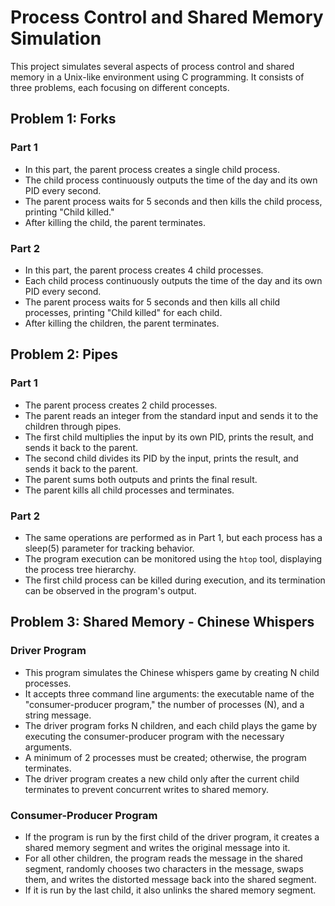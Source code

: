 # Process Control and Shared Memory Simulation

This project simulates several aspects of process control and shared memory in a Unix-like environment using C programming. It consists of three problems, each focusing on different concepts.

## Problem 1: Forks

### Part 1
- In this part, the parent process creates a single child process.
- The child process continuously outputs the time of the day and its own PID every second.
- The parent process waits for 5 seconds and then kills the child process, printing "Child <PID> killed."
- After killing the child, the parent terminates.

### Part 2
- In this part, the parent process creates 4 child processes.
- Each child process continuously outputs the time of the day and its own PID every second.
- The parent process waits for 5 seconds and then kills all child processes, printing "Child <PID> killed" for each child.
- After killing the children, the parent terminates.

## Problem 2: Pipes

### Part 1
- The parent process creates 2 child processes.
- The parent reads an integer from the standard input and sends it to the children through pipes.
- The first child multiplies the input by its own PID, prints the result, and sends it back to the parent.
- The second child divides its PID by the input, prints the result, and sends it back to the parent.
- The parent sums both outputs and prints the final result.
- The parent kills all child processes and terminates.

### Part 2
- The same operations are performed as in Part 1, but each process has a sleep(5) parameter for tracking behavior.
- The program execution can be monitored using the `htop` tool, displaying the process tree hierarchy.
- The first child process can be killed during execution, and its termination can be observed in the program's output.

## Problem 3: Shared Memory - Chinese Whispers

### Driver Program
- This program simulates the Chinese whispers game by creating N child processes.
- It accepts three command line arguments: the executable name of the "consumer-producer program," the number of processes (N), and a string message.
- The driver program forks N children, and each child plays the game by executing the consumer-producer program with the necessary arguments.
- A minimum of 2 processes must be created; otherwise, the program terminates.
- The driver program creates a new child only after the current child terminates to prevent concurrent writes to shared memory.

### Consumer-Producer Program
- If the program is run by the first child of the driver program, it creates a shared memory segment and writes the original message into it.
- For all other children, the program reads the message in the shared segment, randomly chooses two characters in the message, swaps them, and writes the distorted message back into the shared segment.
- If it is run by the last child, it also unlinks the shared memory segment.
